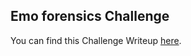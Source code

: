 ## Emo forensics Challenge
You can find this Challenge Writeup [here](https://github.com/Hackplayers/hackthebox-writeups/blob/master/challenges/forensics/d4rkc0nd0r-emo.pdf).
